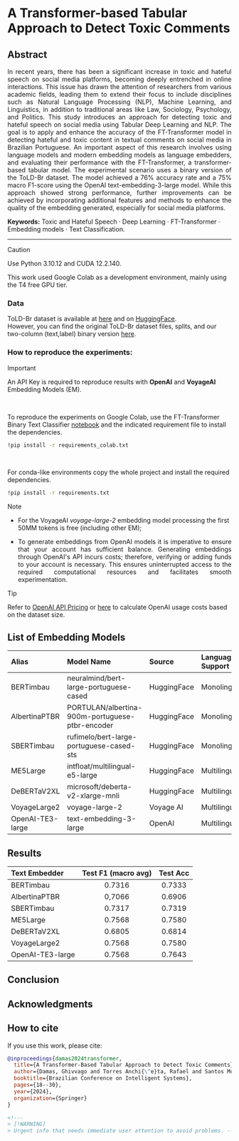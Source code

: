 # A Transformer-based Tabular Approach to Detect Toxic Comments


## Abstract
<p align="justify"> In recent years, there has been a significant increase in toxic
and hateful speech on social media platforms, becoming deeply entrenched
in online interactions. This issue has drawn the attention of researchers
from various academic fields, leading them to extend their focus to include
disciplines such as Natural Language Processing (NLP), Machine Learning,
and Linguistics, in addition to traditional areas like Law, Sociology,
Psychology, and Politics. This study introduces an approach for
detecting toxic and hateful speech on social media using Tabular Deep
Learning and NLP. The goal is to apply and enhance the accuracy of the
FT-Transformer model in detecting hateful and toxic content in textual
comments on social media in Brazilian Portuguese. An important aspect of
this research involves using language models and modern embedding models 
as language embedders, and evaluating their performance with the FT-Transformer,
a transformer-based tabular model. The experimental scenario uses
a binary version of the ToLD-Br dataset. The model achieved a 76% accuracy
rate and a 75% macro F1-score using the OpenAI text-embedding-3-large model.
While this approach showed strong performance, further improvements can be
achieved by incorporating additional features and methods to enhance the quality
of the embedding generated, especially for social media platforms. </p>

**Keywords:** Toxic and Hateful Speech · Deep Learning · FT-Transformer
· Embedding models · Text Classification.

<!--- <p align="justify"> This repository contains the code and resources for detecting toxic and hateful speech on social media, focusing 
on Brazilian Portuguese comments. The approach utilizes the Tabular Deep Learning model FT-Transformer and various embedding models 
to enhance the detection accuracy of toxic content. </p> --->
--- 

> [!CAUTION]
> Use Python 3.10.12 and CUDA 12.2.140.

This work used Google Colab as a development environment, mainly using the T4 free GPU tier.
<!--- Using a decent GPU is heavily encouraged. --->

### Data

ToLD-Br dataset is available at [here](https://github.com/JAugusto97/ToLD-Br) and on [HuggingFace](https://huggingface.co/datasets/JAugusto97/told-br). <br/>
However, you can find the original ToLD-Br dataset files, splits, and our two-column (text,label) binary version [here](data/).

<!--- Download and move to your current directory utils.py file --->

### How to reproduce the experiments:

> [!IMPORTANT]
> An API Key is required to reproduce results with **OpenAI** and **VoyageAI** Embedding Models (EM).
<br/>

To reproduce the experiments on Google Colab, use the FT-Transformer Binary Text Classifier [notebook](scr/FT_Transformer_Binary_Text_Classifier.ipynb) and the indicated requirement file to install the dependencies.

```bash
!pip install -r requirements_colab.txt
```
<br/>

For conda-like environments copy the whole project and install the required dependencies.
```bash
!pip install -r requirements.txt
```

> [!NOTE]
> - For the VoyageAI *voyage-large-2* embedding model processing the first 50MM tokens is free (including other EM);
> - <p align="justify"> To generate embeddings from OpenAI models it is imperative to ensure that your account has sufficient balance. Generating embeddings through OpenAI's API incurs costs; therefore, verifying or adding funds to your account is necessary. This ensures uninterrupted access to the required computational resources and facilitates smooth experimentation. </p>

> [!TIP]
> Refer to [OpenAI API Pricing](https://openai.com/api/pricing/) or [here](compute_gpt_costs.py) to calculate OpenAI usage costs based on the dataset size.

## List of Embedding Models

| Alias   | Model Name | Source | Language Support | Model Type | Output Dim |
| :---          |:---           | :---            |:---             |:---           |:---       |
| BERTimbau     | neuralmind/bert-large-portuguese-cased     | HuggingFace | Monolingual | BERT     | 1024    |
| AlbertinaPTBR | PORTULAN/albertina-900m-portuguese-ptbr-encoder       | HuggingFace | Monolingual | BERT/DeBERTaV2      | 1536      |
| SBERTimbau    | rufimelo/bert-large-portuguese-cased-sts       | HuggingFace | Monolingual | SBERT       | 1024      |
| ME5Large    | intfloat/multilingual-e5-large       | HuggingFace | Multilingual | SBERT       | 1024      |
| DeBERTaV2XL     | microsoft/deberta-v2-xlarge-mnli       | HuggingFace | Multilingual | BERT/DeBERTaV2       | 1536      |
| VoyageLarge2     | voyage-large-2      | Voyage AI | Multilingual | LLM Emb       | 1536      |
| OpenAI-TE3-large     | text-embedding-3-large | OpenAI | Multilingual | LLM Emb       | 1536      |

## Results

| Text Embedder | Test F1 (macro avg) | Test Acc | 
| :---          |     :---:      |     :---:     |   
| BERTimbau     | 0.7316 | 0.7333 | 
| AlbertinaPTBR    | 0,7066 | 0.6906 | 
| SBERTimbau    | 0.7317 | 0.7319 | 
| ME5Large    | 0.7568 | 0.7580 | 
| DeBERTaV2XL    | 0.6805 | 0.6814 | 
| VoyageLarge2     | 0.7568 | 0.7580 | 
| OpenAI-TE3-large     | 0.7568 | 0.7643 | 

## Conclusion

## Acknowledgments

## How to cite
If you use this work, please cite:

```bibtex
@inproceedings{damas2024transformer,
  title={A Transformer-Based Tabular Approach to Detect Toxic Comments},
  author={Damas, Ghivvago and Torres Anchi{\^e}ta, Rafael and Santos Moura, Raimundo and Ponte Machado, Vinicius},
  booktitle={Brazilian Conference on Intelligent Systems},
  pages={18--30},
  year={2024},
  organization={Springer}
}

<!---
> [!WARNING]
> Urgent info that needs immediate user attention to avoid problems. --->


